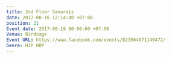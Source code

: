 ```yaml
---
title: 2nd Floor Samurais
date: 2017-08-16 12:14:00 +07:00
position: 21
Event date: 2017-08-19 00:00:00 +07:00
Venue: Birdcage
Event URL: https://www.facebook.com/events/823564971149472/
Genre: HIP HOP
---
```


